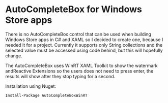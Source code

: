 # AutoCompleteBox for Windows Store apps

There is no AutoCompleteBox control that can be used when building Windows Store apps in C# and XAML so I decided to create one, because I needed it for a project. Currently it supports only String collections and the selected value must be accessed using code behind, but this will hopefully change. 

The AutoCompleteBox uses WinRT XAML Toolkit to show the watermark andReactive Extensions so the users does not need to press enter, the results will show after they stop typing for a second.

Installation using Nuget: 

    Install-Package AutoCompleteBoxWinRT